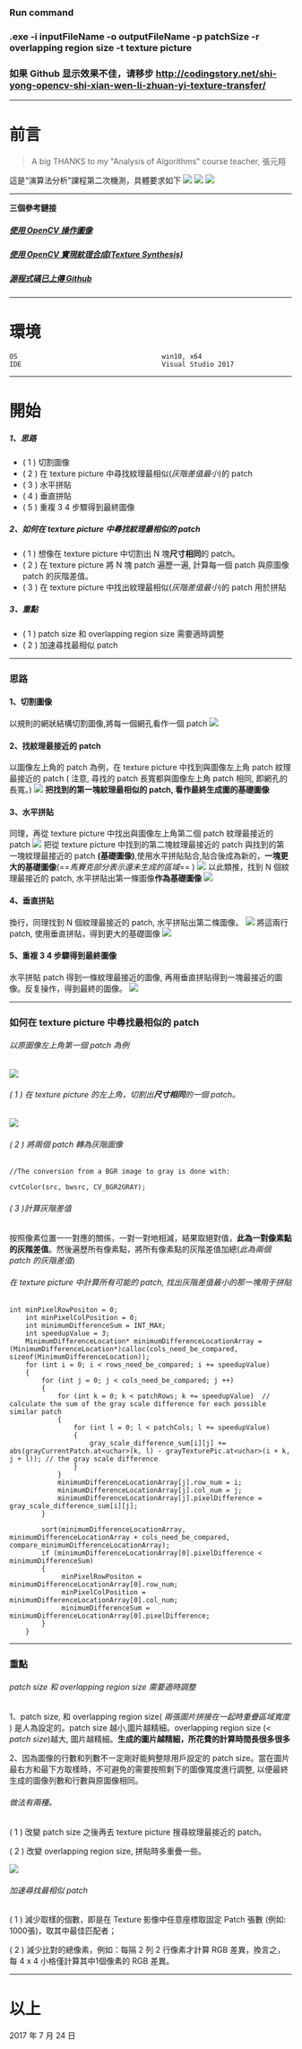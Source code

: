 ### Run command
### .exe -i inputFileName -o outputFileName -p patchSize -r overlapping region size -t texture picture

### 如果 Github 显示效果不佳，请移步 http://codingstory.net/shi-yong-opencv-shi-xian-wen-li-zhuan-yi-texture-transfer/


***

# 前言
> A big THANKS to my "Analysis of Algorithms" course teacher, 張元翔

這是“演算法分析”課程第二次機測，具體要求如下
![](http://www.codingstory.net/content/images/2017/07/QQ--20170723163350.png)
![](http://www.codingstory.net/content/images/2017/07/QQ--20170723163413.png)
![](http://www.codingstory.net/content/images/2017/07/QQ--20170723163436.png)

***

**三個參考鏈接**
##### [使用 OpenCV 操作圖像](http://codingstory.net/opencv-shi-xian-tu-xiang-de-du-qu-xian-shi-cun-chu-jian-dan-pin-jie/)
##### [使用 OpenCV 實現紋理合成(Texture Synthesis)](http://codingstory.net/shi-yong-opencv-shi-xian-wen-li-he-cheng-texture-synthesis/)
##### [源程式碼已上傳 Github](https://github.com/ShanQincheng/Texture-Transfer)

***
# 環境
```
OS                                    win10, x64
IDE                                   Visual Studio 2017
```

***

# 開始
##### 1、思路
* ( 1 ) 切割圖像
* ( 2 ) 在 texture picture 中尋找紋理最相似(*灰階差值最小*)的 patch
* ( 3 ) 水平拼貼
* ( 4 ) 垂直拼貼
* ( 5 ) 重複 3 4 步驟得到最終圖像

##### 2、如何在 texture picture 中尋找紋理最相似的 patch
* ( 1 ) 想像在 texture picture 中切割出 N 塊**尺寸相同**的 patch。
* ( 2 ) 在 texture picture 將 N 塊 patch 遍歷一遍, 計算每一個 patch 與原圖像 patch 的灰階差值。
* ( 3 ) 在 texture picture 中找出紋理最相似(*灰階差值最小*)的 patch 用於拼貼

##### 3、重點
* ( 1 ) patch size 和 overlapping region size 需要適時調整
* ( 2 ) 加速尋找最相似 patch


***

### 思路
#### 1、切割圖像
以規則的網狀結構切割圖像,將每一個網孔看作一個 patch
![](http://www.codingstory.net/content/images/2017/07/Texture_Transfer.png)

#### 2、找紋理最接近的 patch
以圖像左上角的 patch 為例，在 texture picture 中找到與圖像左上角 patch 紋理最接近的 patch ( 注意, 尋找的 patch 長寬都與圖像左上角 patch 相同, 即網孔的長寬。)
![](http://www.codingstory.net/content/images/2017/07/QQ--20170723180300.png)
**把找到的第一塊紋理最相似的 patch, 看作最終生成圖的基礎圖像**

#### 3、水平拼貼
同理，再從 texture picture 中找出與圖像左上角第二個 patch 紋理最接近的 patch
![](http://www.codingstory.net/content/images/2017/07/QQ--20170723180.png)
把從 texture picture 中找到的第二塊紋理最接近的 patch 與找到的第一塊紋理最接近的 patch **(基礎圖像)**,使用水平拼貼貼合,貼合後成為新的，**一塊更大的基礎圖像**(==*馬賽克部分表示還未生成的區域*== )
![](http://www.codingstory.net/content/images/2017/07/QQ--20170724132355.png)
以此類推，找到 N 個紋理最接近的 patch, 水平拼貼出第一條圖像**作為基礎圖像**
![](http://www.codingstory.net/content/images/2017/07/QQ--20170724143011.png)

#### 4、垂直拼貼
換行，同理找到 N 個紋理最接近的 patch, 水平拼貼出第二條圖像。
![](http://www.codingstory.net/content/images/2017/07/QQ--20170724151800.png)
將這兩行 patch, 使用垂直拼貼，得到更大的基礎圖像
![](http://www.codingstory.net/content/images/2017/07/QQ--20170724152119.png)

#### 5、重複 3 4 步驟得到最終圖像
水平拼貼 patch 得到一條紋理最接近的圖像, 再用垂直拼貼得到一塊最接近的圖像。反复操作，得到最終的圖像。
![](http://www.codingstory.net/content/images/2017/07/QQ--20170724152717.png)

***

### 如何在 texture picture 中尋找最相似的 patch
###### 以原圖像左上角第一個 patch 為例
![](http://www.codingstory.net/content/images/2017/07/QQ--20170723180300.png)
###### ( 1 ) 在 texture picture 的左上角，切割出**尺寸相同**的一個 patch。
![](http://www.codingstory.net/content/images/2017/07/QQ--20170724170242.png)

###### ( 2 ) 將兩個 patch 轉為灰階圖像
```language-python line-numbers
//The conversion from a BGR image to gray is done with:

cvtColor(src, bwsrc, CV_BGR2GRAY);
```

###### ( 3 )計算灰階差值
按照像素位置一一對應的關係，一對一對地相減，結果取絕對值，**此為一對像素點的灰階差值**。然後遍歷所有像素點，將所有像素點的灰階差值加總(*此為兩個 patch 的灰階差值*)

###### 在 texture picture 中計算所有可能的 patch, 找出灰階差值最小的那一塊用于拼貼
```language-python line-numbers
int minPixelRowPositon = 0;
	int minPixelColPosition = 0;
	int minimumDifferenceSum = INT_MAX;
	int speedupValue = 3;
	MinimumDifferenceLocation* minimumDifferenceLocationArray = (MinimumDifferenceLocation*)calloc(cols_need_be_compared, sizeof(MinimumDifferenceLocation));
	for (int i = 0; i < rows_need_be_compared; i += speedupValue)
	{
		for (int j = 0; j < cols_need_be_compared; j ++)
		{
			for (int k = 0; k < patchRows; k += speedupValue)  // calculate the sum of the gray scale difference for each possible similar patch
			{
				for (int l = 0; l < patchCols; l += speedupValue)
				{
					gray_scale_difference_sum[i][j] += abs(grayCurrentPatch.at<uchar>(k, l) - grayTexturePic.at<uchar>(i + k, j + l)); // the gray scale difference
				}
			}
			minimumDifferenceLocationArray[j].row_num = i;
			minimumDifferenceLocationArray[j].col_num = j;
			minimumDifferenceLocationArray[j].pixelDifference = gray_scale_difference_sum[i][j];
		}

		sort(minimumDifferenceLocationArray, minimumDifferenceLocationArray + cols_need_be_compared, compare_minimumDifferenceLocationArray);
		if (minimumDifferenceLocationArray[0].pixelDifference < minimumDifferenceSum)
		{
			 minPixelRowPositon = minimumDifferenceLocationArray[0].row_num;
			 minPixelColPosition = minimumDifferenceLocationArray[0].col_num;
			 minimumDifferenceSum = minimumDifferenceLocationArray[0].pixelDifference;
		}
	}
```

***


### 重點
###### patch size 和 overlapping region size 需要適時調整
1、patch size, 和 overlapping region size( *兩張圖片拼接在一起時重疊區域寬度* ) 是人為設定的。patch size 越小,圖片越精細。overlapping region size (*< patch size*)越大, 圖片越精細。**生成的圖片越精細，所花費的計算時間長很多很多**

2、因為圖像的行數和列數不一定剛好能夠整除用戶設定的 patch size。當在圖片最右方和最下方取樣時，不可避免的需要按照剩下的圖像寬度進行調整, 以便最終生成的圖像列數和行數與原圖像相同。

###### 做法有兩種。

( 1 ) 改變 patch size 之後再去 texture picture 搜尋紋理最接近的 patch。
 
( 2 ) 改變 overlapping region size, 拼貼時多重疊一些。

![](http://www.codingstory.net/content/images/2017/07/QQ--20170724155721.png)

###### 加速尋找最相似 patch
( 1 ) 減少取樣的個數，即是在 Texture 影像中任意座標取固定 Patch 張數 (例如: 1000張)，取其中最佳匹配者；

( 2 ) 減少比對的總像素，例如：每隔 2 列 2 行像素才計算 RGB 差異，換言之，每 4 x 4 小格僅計算其中1個像素的 RGB 差異。

***
# 以上
2017 年 7 月 24 日
